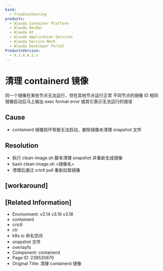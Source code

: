 ```yaml
---
kind:
  - Troubleshooting
products:
  - Alauda Container Platform
  - Alauda DevOps
  - Alauda AI
  - Alauda Application Services
  - Alauda Service Mesh
  - Alauda Developer Portal
ProductsVersion:
  - 4.1.0,4.2.x
---
```

<!-- A type of document that involves encountering a fault, diagnosing it, performing root cause analysis, and providing solutions. -->

# 清理 containerd 镜像

同一个镜像在某些节点无法运行，但在其他节点运行正常 不同节点的镜像 ID 相同 镜像启动后马上输出 exec format error 或其它表示无法运行的错误

## Cause
- containerd 镜像损坏导致无法启动，删除镜像未清理 snapshot 文件

## Resolution
- 执行 clean-image.sh 脚本清理 snapshot 并重新生成镜像
- bash clean-image.sh <镜像名>
- 清理后通过 crictl pull 重新拉取镜像

## [workaround]

## [Related Information]
- Environment: v3.14 v3.16 v3.18
- containerd
- crictl
- ctr
- k8s.io 命名空间
- snapshot 文件
- overlayfs
- Component: containerd
- Page ID: 238520670
- Original Title: 清理 containerd 镜像
